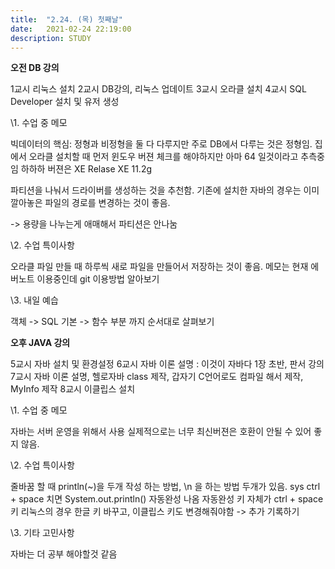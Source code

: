 ```yaml
---
title:  "2.24. (목) 첫째날"
date:   2021-02-24 22:19:00
description: STUDY
---
```


**오전 DB 강의**


1교시 리눅스 설치
2교시 DB강의, 리눅스 업데이트
3교시 오라클 설치
4교시 SQL Developer 설치 및 유저 생성



\1. 수업 중 메모

빅데이터의 핵심: 정형과 비정형을 둘 다 다루지만 주로 DB에서 다루는 것은 정형임.
집에서 오라클 설치할 때 먼저 윈도우 버젼 체크를 해야하지만 아마 64 일것이라고 추측중임 하하하
버젼은 XE Relase XE 11.2g


파티션을 나눠서 드라이버를 생성하는 것을 추천함. 기존에 설치한 자바의 경우는 이미 깔아놓은 파일의 경로를 변경하는 것이 좋음.

-> 용량을 나누는게 애매해서 파티션은 안나눔



\2. 수업 특이사항

오라클 파일 만들 때 하루씩 새로 파일을 만들어서 저장하는 것이 좋음.
메모는 현재 에버노트 이용중인데 git 이용방법 알아보기



\3. 내일 예습

객체 -> SQL 기본 -> 함수 부분 까지 순서대로 살펴보기 





**오후 JAVA 강의**

5교시 자바 설치 및 환경설정 
6교시 자바 이론 설명 : 이것이 자바다 1장 초반, 판서 강의
7교시 자바 이론 설명, 헬로자바 class 제작, 갑자기 C언어로도 컴파일 해서 제작, MyInfo 제작
8교시 이클립스 설치



\1. 수업 중 메모

자바는 서버 운영을 위해서 사용
실제적으로는 너무 최신버젼은 호환이 안될 수 있어 좋지 않음. 


\2. 수업 특이사항

줄바꿈 할 때 println(~)을 두개 작성 하는 방법, \n 을 하는 방법 두개가 있음.
sys ctrl + space 치면 System.out.println() 자동완성 나옴
자동완성 키 자체가 ctrl + space 키
리눅스의 경우 한글 키 바꾸고, 이클립스 키도 변경해줘야함 -> 추가 기록하기


\3. 기타 고민사항

자바는 더 공부 해야할것 같음
